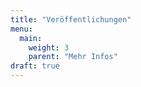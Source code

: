 ```yaml
---
title: "Veröffentlichungen"
menu:
  main:
    weight: 3
    parent: "Mehr Infos"
draft: true
---
```

